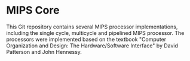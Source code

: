 # MIPS Core

This Git repository contains several MIPS processor implementations, including the single cycle, multicycle and pipelined MIPS processor.
The processors were implemented based on the textbook "Computer Organization and Design: The Hardware/Software Interface" by David Patterson and John Hennessy.

